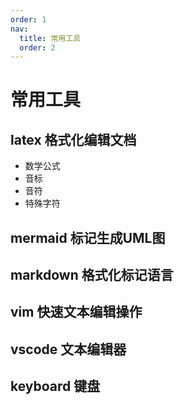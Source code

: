 ```yaml
---
order: 1
nav:
  title: 常用工具
  order: 2
---
```


# 常用工具

## latex 格式化编辑文档

- 数学公式
- 音标
- 音符
- 特殊字符

## mermaid 标记生成UML图

## markdown 格式化标记语言

## vim 快速文本编辑操作

## vscode 文本编辑器

## keyboard 键盘
